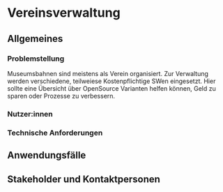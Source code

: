 # Vereinsverwaltung

## Allgemeines

### Problemstellung

Museumsbahnen sind meistens als Verein organisiert. Zur Verwaltung werden verschiedene, teilweiese Kostenpflichtige SWen eingesetzt. Hier sollte eine Übersicht über OpenSource Varianten helfen können, Geld zu sparen oder Prozesse zu verbessern.

### Nutzer:innen

### Technische Anforderungen

## Anwendungsfälle

## Stakeholder und Kontaktpersonen
